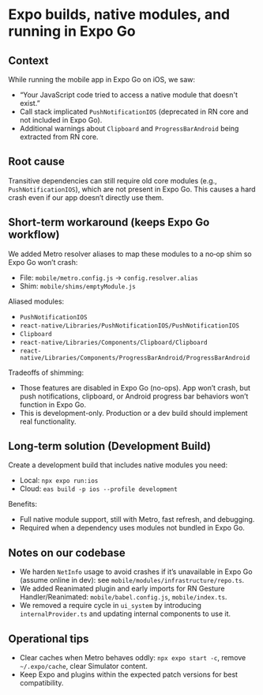 Expo builds, native modules, and running in Expo Go
===================================================

Context
-------
While running the mobile app in Expo Go on iOS, we saw:

- “Your JavaScript code tried to access a native module that doesn't exist.”
- Call stack implicated `PushNotificationIOS` (deprecated in RN core and not included in Expo Go).
- Additional warnings about `Clipboard` and `ProgressBarAndroid` being extracted from RN core.

Root cause
----------
Transitive dependencies can still require old core modules (e.g., `PushNotificationIOS`), which are not present in Expo Go. This causes a hard crash even if our app doesn’t directly use them.

Short‑term workaround (keeps Expo Go workflow)
----------------------------------------------
We added Metro resolver aliases to map these modules to a no‑op shim so Expo Go won’t crash:

- File: `mobile/metro.config.js` → `config.resolver.alias`
- Shim: `mobile/shims/emptyModule.js`

Aliased modules:

- `PushNotificationIOS`
- `react-native/Libraries/PushNotificationIOS/PushNotificationIOS`
- `Clipboard`
- `react-native/Libraries/Components/Clipboard/Clipboard`
- `react-native/Libraries/Components/ProgressBarAndroid/ProgressBarAndroid`

Tradeoffs of shimming:

- Those features are disabled in Expo Go (no-ops). App won’t crash, but push notifications, clipboard, or Android progress bar behaviors won’t function in Expo Go.
- This is development-only. Production or a dev build should implement real functionality.

Long‑term solution (Development Build)
--------------------------------------
Create a development build that includes native modules you need:

- Local: `npx expo run:ios`
- Cloud: `eas build -p ios --profile development`

Benefits:

- Full native module support, still with Metro, fast refresh, and debugging.
- Required when a dependency uses modules not bundled in Expo Go.

Notes on our codebase
---------------------
- We harden `NetInfo` usage to avoid crashes if it’s unavailable in Expo Go (assume online in dev): see `mobile/modules/infrastructure/repo.ts`.
- We added Reanimated plugin and early imports for RN Gesture Handler/Reanimated: `mobile/babel.config.js`, `mobile/index.ts`.
- We removed a require cycle in `ui_system` by introducing `internalProvider.ts` and updating internal components to use it.

Operational tips
----------------
- Clear caches when Metro behaves oddly: `npx expo start -c`, remove `~/.expo/cache`, clear Simulator content.
- Keep Expo and plugins within the expected patch versions for best compatibility.
